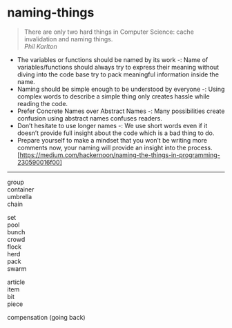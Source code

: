 # naming-things
>There are only two hard things in Computer Science: cache invalidation and naming things.   
>*Phil Karlton*

- The variables or functions should be named by its work -: Name of variables/functions should always try to express their meaning without diving into the code base try to pack meaningful information inside the name.
- Naming should be simple enough to be understood by everyone -: Using complex words to describe a simple thing only creates hassle while reading the code.
- Prefer Concrete Names over Abstract Names -: Many possibilities create confusion using abstract names confuses readers.
- Don’t hesitate to use longer names -: We use short words even if it doesn’t provide full insight about the code which is a bad thing to do.
- Prepare yourself to make a mindset that you won’t be writing more comments now, your naming will provide an insight into the process.
[https://medium.com/hackernoon/naming-the-things-in-programming-230590016f00]
----
group  
container  
umbrella  
chain  


set  
pool  
bunch  
crowd  
flock  
herd  
pack  
swarm  

article    
item  
bit  
piece  

compensation  (going back)  


